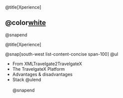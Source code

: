 @title[Xperience]

## @color[white](Xperience)

@snapend

@title[Xperience]

@snap[south-west list-content-concise span-100]
@ul
- From XMLTravelgate2TravelgateX
- The TravelgateX Platform
- Advantages & disadvantages
- Stack
@ulend
<br><br>
@snapend
